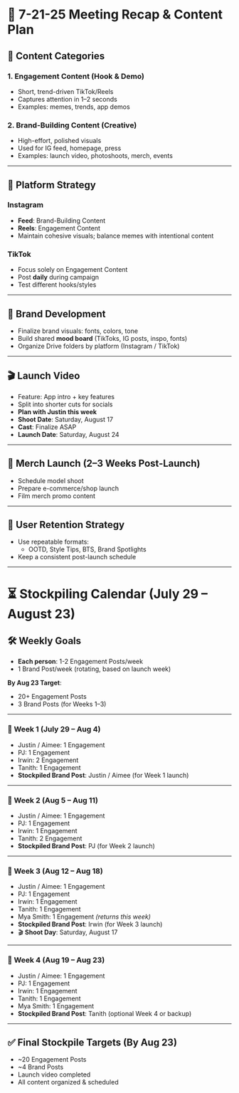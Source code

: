 # 📅 7-21-25 Meeting Recap & Content Plan

## 🧠 Content Categories

### 1. **Engagement Content (Hook & Demo)**
- Short, trend-driven TikTok/Reels  
- Captures attention in 1–2 seconds  
- Examples: memes, trends, app demos  

### 2. **Brand-Building Content (Creative)**
- High-effort, polished visuals  
- Used for IG feed, homepage, press  
- Examples: launch video, photoshoots, merch, events  

---

## 📱 Platform Strategy

### Instagram
- **Feed**: Brand-Building Content  
- **Reels**: Engagement Content  
- Maintain cohesive visuals; balance memes with intentional content  

### TikTok
- Focus solely on Engagement Content  
- Post **daily** during campaign  
- Test different hooks/styles  

---

## 🎨 Brand Development

- Finalize brand visuals: fonts, colors, tone  
- Build shared **mood board** (TikToks, IG posts, inspo, fonts)  
- Organize Drive folders by platform (Instagram / TikTok)  

---

## 🎬 Launch Video

- Feature: App intro + key features  
- Split into shorter cuts for socials  
- **Plan with Justin this week**  
- **Shoot Date**: Saturday, August 17  
- **Cast**: Finalize ASAP  
- **Launch Date**: Saturday, August 24  

---

## 🧢 Merch Launch (2–3 Weeks Post-Launch)

- Schedule model shoot  
- Prepare e-commerce/shop launch  
- Film merch promo content  

---

## 🔁 User Retention Strategy

- Use repeatable formats:  
  - OOTD, Style Tips, BTS, Brand Spotlights  
- Keep a consistent post-launch schedule  

---

# ⏳ Stockpiling Calendar (July 29 – August 23)

## 🛠 Weekly Goals
- **Each person**: 1-2 Engagement Posts/week  
- 1 Brand Post/week (rotating, based on launch week)  

**By Aug 23 Target**:  
- 20+ Engagement Posts  
- 3 Brand Posts (for Weeks 1–3)

---

### 📅 Week 1 (July 29 – Aug 4)
- Justin / Aimee: 1 Engagement  
- PJ: 1 Engagement  
- Irwin: 2 Engagement  
- Tanith: 1 Engagement  
- **Stockpiled Brand Post**: Justin / Aimee (for Week 1 launch)  

---

### 📅 Week 2 (Aug 5 – Aug 11)
- Justin / Aimee: 1 Engagement  
- PJ: 1 Engagement  
- Irwin: 1 Engagement  
- Tanith: 2 Engagement  
- **Stockpiled Brand Post**: PJ (for Week 2 launch)  

---

### 📅 Week 3 (Aug 12 – Aug 18)
- Justin / Aimee: 1 Engagement  
- PJ: 1 Engagement  
- Irwin: 1 Engagement  
- Tanith: 1 Engagement  
- Mya Smith: 1 Engagement *(returns this week)*  
- **Stockpiled Brand Post**: Irwin (for Week 3 launch)  
- 🎬 **Shoot Day**: Saturday, August 17  

---

### 📅 Week 4 (Aug 19 – Aug 23)
- Justin / Aimee: 1 Engagement  
- PJ: 1 Engagement  
- Irwin: 1 Engagement  
- Tanith: 1 Engagement  
- Mya Smith: 1 Engagement  
- **Stockpiled Brand Post**: Tanith (optional Week 4 or backup)

---

## ✅ Final Stockpile Targets (By Aug 23)
- ~20 Engagement Posts  
- ~4 Brand Posts  
- Launch video completed  
- All content organized & scheduled
